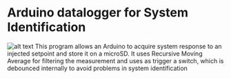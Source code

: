 # Arduino datalogger for System Identification

![alt text](https://raw.githubusercontent.com/tidusdavid/arduino-datalogger/master/resources/architecture.png)
This program allows an Arduino to acquire system response to an injected setpoint and store it on a microSD. It uses Recursive Moving Average for filtering the measurement and uses as trigger a switch, which is debounced internally to avoid problems in system identification
